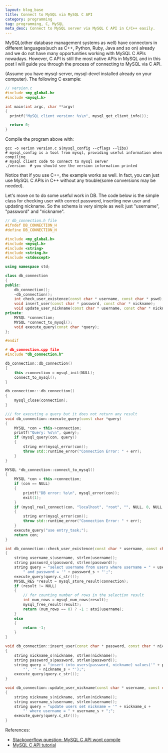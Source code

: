 ```yaml
---
layout: blog_base
title: Connect to MySQL via MySQL C API
category: programming
tag: programming, C, MySQL
meta_desc: Connect to MySQL server via MySQL C API in C/C++ easily.
---
```


MySQL(other database management systems as well) have connectors in different languages(such as C++, Python, Ruby, Java and so on) already and we do not have many opportunities working with MySQL C APIs nowadays. However, C API is still the most native APIs in MySQL and in this post I will guide you through the process of connecting to MySQL via C API.

(Assume you have mysql-server, mysql-devel installed already on your computer). The following C example:

```c
// version.c
#include <my_global.h>
#include <mysql.h>

int main(int argc, char **argv)
{
  printf("MySQL client version: %s\n", mysql_get_client_info());

  return 0;
}
```

Compile the program above with:

```
gcc -o verion version.c $(mysql_config --cflags --libs)
# mysql_config is a tool from mysql, providing useful information when compiling
# mysql client code to connect to mysql server
./version  # you should see the version information printed
```

Notice that if you use C++, the example works as well. In fact, you can just use MySQL C APIs in C++ without any trouble(some conversions may be needed).

Let's move on to do some useful work in DB. The code below is the simple class for checking user with correct password, inserting new user and updating nickname. So the schema is very simple as well: just "username", "password" and "nickname".

```cpp
// db_connection.h file
#ifndef DB_CONNECTION_H
#define DB_CONNECTION_H

#include <my_global.h>
#include <mysql.h>
#include <string>
#include <string.h>
#include <stdexcept>

using namespace std;

class db_connection
{
public:
    db_connection();
    ~db_connection();
    int check_user_existence(const char * username, const char * pswd);
    void insert_user(const char * password, const char * nickname);
    void update_user_nickname(const char * username, const char * nickname);
private:
    MYSQL *connection;
    MYSQL *connect_to_mysql();
    void execute_query(const char *query);
};

#endif

# db_connection.cpp file
#include "db_connection.h"

db_connection::db_connection()
{
    this->connection = mysql_init(NULL);
    connect_to_mysql();
}

db_connection::~db_connection()
{
    mysql_close(connection);
}

/// for executing a query but it does not return any result
void db_connection::execute_query(const char *query)
{
    MYSQL *con = this->connection;
    printf("Query: %s\n", query);
    if (mysql_query(con, query))
    {
        string err(mysql_error(con));
        throw std::runtime_error("Connection Error: " + err);
    }
}

MYSQL *db_connection::connect_to_mysql()
{
    MYSQL *con = this->connection;
    if (con == NULL)
    {
        printf("DB error: %s\n", mysql_error(con));
        exit(1);
    }
    if (mysql_real_connect(con, "localhost", "root", "", NULL, 0, NULL, 0) == NULL)
    {
        string err(mysql_error(con));
        throw std::runtime_error("Connection Error: " + err);
    }
    execute_query("use entry_task;");
    return con;
}

int db_connection::check_user_existence(const char * username, const char * password)
{
    string username_s(username, strlen(username));
    string password_s(password, strlen(password));
    string query = "select username from users where username = " + username_s +
        " and password = '" + password_s + "';";
    execute_query(query.c_str());
    MYSQL_RES *result = mysql_store_result(connection);
    if (result != NULL)
    {
        // for counting number of rows in the selection result
        int num_rows = mysql_num_rows(result);
        mysql_free_result(result);
        return (num_rows == 0) ? -1 : atoi(username);
    }
    else
    {
        return -1;
    }
}

void db_connection::insert_user(const char * password, const char * nickname)
{
    string nickname_s(nickname, strlen(nickname));
    string password_s(password, strlen(password));
    string query = "insert into users(password, nickname) values('" + password_s +
        "', '" + nickname_s + "');";
    execute_query(query.c_str());
}

void db_connection::update_user_nickname(const char * username, const char * nickname)
{
    string nickname_s(nickname, strlen(nickname));
    string username_s(username, strlen(username));
    string query = "update users set nickname = '" + nickname_s +
        "' where username = " + username_s + ";";
    execute_query(query.c_str());
}
```

References:

* [Stackoverflow question: MySQL C API wont compile](http://stackoverflow.com/questions/3396181/gcc-wont-compile-and-run-mysql-c-libraries)
* [MySQL C API tutorial](http://zetcode.com/db/mysqlc/)
